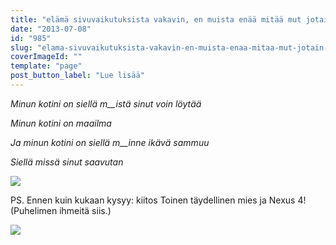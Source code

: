 ```yaml
---
title: "elämä sivuvaikutuksista vakavin, en muista enää mitää mut jotain nää kesät opettaa."
date: "2013-07-08"
id: "985"
slug: "elama-sivuvaikutuksista-vakavin-en-muista-enaa-mitaa-mut-jotain-naa-kesat-opettaa"
coverImageId: ""
template: "page"
post_button_label: "Lue lisää"
---
```


_Minun kotini on siellä m\_\_istä sinut voin löytää_

_Minun kotini on maailma_

_Ja minun kotini on siellä m\_\_inne ikävä sammuu_

_Siellä missä sinut saavutan_

[![](/images/kotikuva.png)](http://4.bp.blogspot.com/-Hpi5B72MmPs/UdrdxOULy0I/AAAAAAAAGMg/AV0I1HCs7Ig/s1600/kotikuva.png)

PS. Ennen kuin kukaan kysyy: kiitos Toinen täydellinen mies ja Nexus 4! (Puhelimen ihmeitä siis.)

[![](/images/ak.png)](http://3.bp.blogspot.com/-GpYjfXGV5Co/UdrfDU61S9I/AAAAAAAAGMw/NFZGaaU1uvo/s1600/ak.png)
